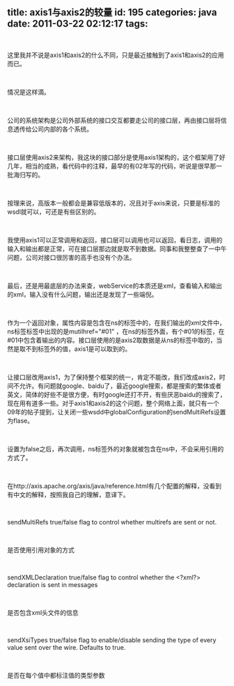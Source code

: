 title: axis1与axis2的较量
id: 195
categories: java
date: 2011-03-22 02:12:17
tags:
---

</br>

<span> </span>这里我并不说是axis1和axis2的什么不同，只是最近接触到了axis1和axis2的应用而已。

</br>

<span> </span>情况是这样滴。

</br>

<span> </span>公司的系统架构是公司外部系统的接口交互都要走公司的接口层，再由接口层将信息透传给公司内部的各个系统。

</br>

<span> </span>接口层使用axis2来架构，我这块的接口部分是使用axis1架构的，这个框架用了好几年，相当的成熟，看代码中的注释，最早的有02年写的代码，听说是很早那一批海归写的。

</br>

<span> </span>按理来说，高版本一般都会是兼容低版本的，况且对于axis来说，只要是标准的wsdl就可以，可还是有些区别的。

</br>

<span> </span>我使用axis1可以正常调用和返回，接口层可以调用也可以返回，看日志，调用的输入和输出都是正常，可在接口层那边就是取不到数据。同事和我整整查了一中午问题，公司对接口很厉害的高手也没有个办法。

</br>

<span> </span>最后，还是用最底层的办法来查，webService的本质还是xml，查看输入和输出的xml，输入没有什么问题，输出还是发现了一些端倪。

</br>

<span> </span>作为一个返回对象，属性内容是包含在ns的标签中的，在我们输出的xml文件中，ns标签标签中出现的是mutilhref=&quot;#01&quot; ，在ns的标签外面，有个#01的标签，在#01中包含着输出的内容。接口层使用的是axis2取数据是从ns的标签中取的，当然是取不到标签外的值，axis1是可以取到的。

</br>

<span> </span>让接口层改用axis1，为了保持整个框架的统一，肯定不能改，我们改成axis2，时间不允许。有问题就google、baidu了，最近google搜索，都是搜索的繁体或者英文，简体的好些不是很方便，有时google还打不开，有些厌恶baidu的搜索了，现在用有道多一些。对于axis1和axis2的这个问题，整个网络上面，就只有一个09年的帖子提到，让关闭一些wsdd中globalConfiguration的sendMultiRefs设置为flase。

</br>

<span> </span>设置为false之后，再次调用，ns标签外的对象就被包含在ns中，不会采用引用的方式了。

</br>

<span> </span>在http://axis.apache.org/axis/java/reference.html有几个配置的解释，没看到有中文的解释，按照我自己的理解，意译下。

</br>

<span> </span>sendMultiRefs<span> </span>true/false flag to control whether multirefs are sent or not.

</br>

<span> </span>是否使用引用对象的方式

</br>

<span> </span>sendXMLDeclaration<span> </span>true/false flag to control whether the &lt;?xml?&gt; declaration is sent in messages

</br>

<span> </span>是否包含xml头文件的信息

</br>

<span> </span>sendXsiTypes<span> </span>true/false flag to enable/disable sending the type of every value sent over the wire. Defaults to true.

</br>

<span> </span>是否在每个值中都标注值的类型参数

</br>
